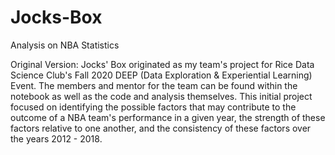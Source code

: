 # Jocks-Box
Analysis on NBA Statistics

Original Version: Jocks' Box originated as my team's project for Rice Data Science Club's Fall 2020 DEEP (Data Exploration & Experiential Learning) Event. The members and mentor for the team can be found within the notebook as well as the code and analysis themselves. This initial project focused on identifying the possible factors that may contribute to the outcome of a NBA team's performance in a given year, the strength of these factors relative to one another, and the consistency of these factors over the years 2012 - 2018. 
